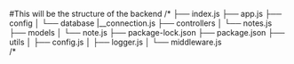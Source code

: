 #This will be the structure of the backend
/*
├── index.js
├── app.js
├── config
│   └── database
         |__connection.js
├── controllers
│   └── notes.js
├── models
│   └── note.js
├── package-lock.json
├── package.json
├── utils
│   ├── config.js
│   ├── logger.js
│   └── middleware.js  
/*